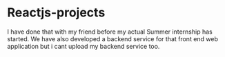 # Reactjs-projects
I have done that with my friend before my actual Summer internship has started. We have also developed a backend service for that front end web application but i cant upload my backend service too.
